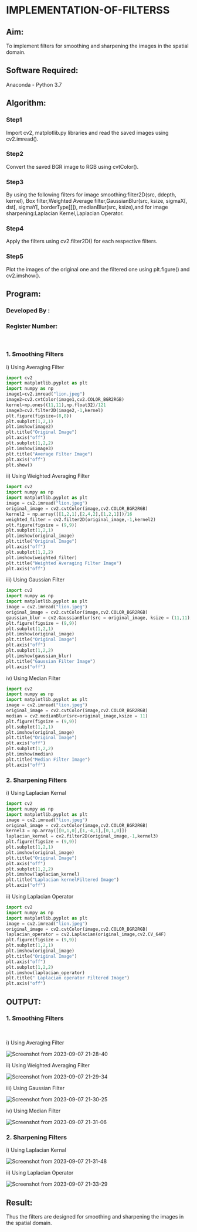 # IMPLEMENTATION-OF-FILTERSS
## Aim:
To implement filters for smoothing and sharpening the images in the spatial domain.

## Software Required:
Anaconda - Python 3.7

## Algorithm:
### Step1
Import cv2, matplotlib.py libraries and read the saved images using cv2.imread().

### Step2
Convert the saved BGR image to RGB using cvtColor().
### Step3
By using the following filters for image smoothing:filter2D(src, ddepth, kernel), Box filter,Weighted Average filter,GaussianBlur(src, ksize, sigmaX[, dst[, sigmaY[, borderType]]]), medianBlur(src, ksize),and for image sharpening:Laplacian Kernel,Laplacian Operator.
### Step4
Apply the filters using cv2.filter2D() for each respective filters.

### Step5
Plot the images of the original one and the filtered one using plt.figure() and cv2.imshow().


## Program:
### Developed By   :
### Register Number:
</br>

### 1. Smoothing Filters

i) Using Averaging Filter
```Python
import cv2
import matplotlib.pyplot as plt
import numpy as np
image1=cv2.imread("lion.jpeg")
image2=cv2.cvtColor(image1,cv2.COLOR_BGR2RGB)
kernel=np.ones((11,11),np.float32)/121
image3=cv2.filter2D(image2,-1,kernel)
plt.figure(figsize=(8,8))
plt.subplot(1,2,1)
plt.imshow(image2)
plt.title("Original Image")
plt.axis("off")
plt.subplot(1,2,2)
plt.imshow(image3)
plt.title("Average Filter Image")
plt.axis("off")
plt.show()

```
ii) Using Weighted Averaging Filter
```Python
import cv2
import numpy as np
import matplotlib.pyplot as plt
image = cv2.imread("lion.jpeg")
original_image = cv2.cvtColor(image,cv2.COLOR_BGR2RGB)
kernel2 = np.array([[1,2,1],[2,4,2],[1,2,1]])/16
weighted_filter = cv2.filter2D(original_image,-1,kernel2)
plt.figure(figsize = (9,9))
plt.subplot(1,2,1)
plt.imshow(original_image)
plt.title("Original Image")
plt.axis("off")
plt.subplot(1,2,2)
plt.imshow(weighted_filter)
plt.title("Weighted Averaging Filter Image")
plt.axis("off")

```
iii) Using Gaussian Filter
```Python
import cv2
import numpy as np
import matplotlib.pyplot as plt
image = cv2.imread("lion.jpeg")
original_image = cv2.cvtColor(image,cv2.COLOR_BGR2RGB)
gaussian_blur = cv2.GaussianBlur(src = original_image, ksize = (11,11), sigmaX=0, sigmaY=0)
plt.figure(figsize = (9,9))
plt.subplot(1,2,1)
plt.imshow(original_image)
plt.title("Original Image")
plt.axis("off")
plt.subplot(1,2,2)
plt.imshow(gaussian_blur)
plt.title("Gaussian Filter Image")
plt.axis("off")
```

iv) Using Median Filter
```Python
import cv2
import numpy as np
import matplotlib.pyplot as plt
image = cv2.imread("lion.jpeg")
original_image = cv2.cvtColor(image,cv2.COLOR_BGR2RGB)
median = cv2.medianBlur(src=original_image,ksize = 11)
plt.figure(figsize = (9,9))
plt.subplot(1,2,1)
plt.imshow(original_image)
plt.title("Original Image")
plt.axis("off")
plt.subplot(1,2,2)
plt.imshow(median)
plt.title("Median Filter Image")
plt.axis("off")
```

### 2. Sharpening Filters
i) Using Laplacian Kernal
```Python
import cv2
import numpy as np
import matplotlib.pyplot as plt
image = cv2.imread("lion.jpeg")
original_image = cv2.cvtColor(image,cv2.COLOR_BGR2RGB)
kernel3 = np.array([[0,1,0],[1,-4,1],[0,1,0]])
laplacian_kernel = cv2.filter2D(original_image,-1,kernel3)
plt.figure(figsize = (9,9))
plt.subplot(1,2,1)
plt.imshow(original_image)
plt.title("Original Image")
plt.axis("off")
plt.subplot(1,2,2)
plt.imshow(laplacian_kernel)
plt.title("Laplacian kernelFiltered Image")
plt.axis("off")
```
ii) Using Laplacian Operator
```Python
import cv2
import numpy as np
import matplotlib.pyplot as plt
image = cv2.imread("lion.jpeg")
original_image = cv2.cvtColor(image,cv2.COLOR_BGR2RGB)
laplacian_operator = cv2.Laplacian(original_image,cv2.CV_64F)
plt.figure(figsize = (9,9))
plt.subplot(1,2,1)
plt.imshow(original_image)
plt.title("Original Image")
plt.axis("off")
plt.subplot(1,2,2)
plt.imshow(laplacian_operator)
plt.title(" Laplacian operator Filtered Image")
plt.axis("off")
```

## OUTPUT:
### 1. Smoothing Filters
</br>

i) Using Averaging Filter

![Screenshot from 2023-09-07 21-28-40](https://github.com/chandrumathiyazhagan/IMPLEMENTATION-OF-FILTERSS/assets/119393023/254268c4-2e41-408c-92dd-57feda528e64)

ii) Using Weighted Averaging Filter

![Screenshot from 2023-09-07 21-29-34](https://github.com/chandrumathiyazhagan/IMPLEMENTATION-OF-FILTERSS/assets/119393023/73d8ee5b-f7c9-4b3c-a719-861a320c55df)

iii) Using Gaussian Filter

![Screenshot from 2023-09-07 21-30-25](https://github.com/chandrumathiyazhagan/IMPLEMENTATION-OF-FILTERSS/assets/119393023/525c9deb-105d-49fd-9efa-10459b1a6045)


iv) Using Median Filter

![Screenshot from 2023-09-07 21-31-06](https://github.com/chandrumathiyazhagan/IMPLEMENTATION-OF-FILTERSS/assets/119393023/f05cbb2a-63f3-4367-b5d0-fbc49925cb7e)


### 2. Sharpening Filters

i) Using Laplacian Kernal

![Screenshot from 2023-09-07 21-31-48](https://github.com/chandrumathiyazhagan/IMPLEMENTATION-OF-FILTERSS/assets/119393023/8513c053-96ae-4683-9565-e1cfaede3450)

ii) Using Laplacian Operator

![Screenshot from 2023-09-07 21-33-29](https://github.com/chandrumathiyazhagan/IMPLEMENTATION-OF-FILTERSS/assets/119393023/3c0221a9-5f01-4203-a5c1-6a024164385b)

## Result:
Thus the filters are designed for smoothing and sharpening the images in the spatial domain.
